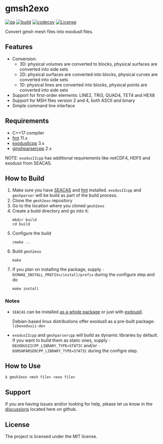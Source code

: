 gmsh2exo
========

[![qa](https://github.com/andrsd/gmsh2exo/actions/workflows/qa.yml/badge.svg)](https://github.com/andrsd/gmsh2exo/actions/workflows/qa.yml)
[![build](https://github.com/andrsd/gmsh2exo/actions/workflows/build.yml/badge.svg)](https://github.com/andrsd/gmsh2exo/actions/workflows/build.yml)
[![codecov](https://codecov.io/gh/andrsd/gmsh2exo/graph/badge.svg?token=JHXYRN6N2X)](https://codecov.io/gh/andrsd/gmsh2exo)
[![License](http://img.shields.io/:license-mit-blue.svg)](https://andrsd.mit-license.org/)


Convert gmsh mesh files into exodusII files.

## Features

- Conversion:
  - 3D: physical volumes are converted to blocks, physical surfaces are converted into side sets
  - 2D: physical surfaces are converted into blocks, physical curves are converted into side sets
  - 1D: physical lines are converted into blocks, physical points are converted into side sets
- Support for first-order elements: LINE2, TRI3, QUAD4, TET4 and HEX8
- Support for MSH files version 2 and 4, both ASCII and binary
- Simple command line interface

## Requirements

- C++17 compiler
- [fmt](https://github.com/fmtlib/fmt) 11.x
- [exodusIIcpp](https://github.com/andrsd/exodusIIcpp) 3.x
- [gmshparsercpp](https://github.com/andrsd/gmshparsercpp) 2.x

NOTE: `exodusIIcpp` has additional requirements like netCDF4, HDF5 and exodusii from SEACAS.

## How to Build 

1. Make sure you have [SEACAS](https://github.com/sandialabs/seacas/) and [fmt](https://github.com/fmtlib/fmt) installed.
   `exodusIIcpp` and `gmshparser` will be build as part of the build process.
2. Clone the `gmsh2exo` repository
3. Go to the location where you cloned `gmsh2exo`
4. Create a build directory and go into it:
   ```shell
   mkdir build
   cd build
   ```
5. Configure the build
   ```shell
   cmake ..
   ```
6. Build `gmsh2exo`
   ```shell
   make
   ```
7. If you plan on installing the package, supply `-DCMAKE_INSTALL_PREFIX=/install/prefix` during the configure step and do
   ```shell
   make install
   ```

### Notes

- `SEACAS` can be installed [as a whole package](https://github.com/sandialabs/seacas/?tab=readme-ov-file#build-instructions)
  or just with [exdousII](https://github.com/sandialabs/seacas/?tab=readme-ov-file#exodus).

  Debian-based linux distributions offer exodusII as a pre-built package: `libexodusii-dev`

- `exodusIIcpp` and `gmshparsercpp` will build as dynamic libraries by default.
  If you want to build them as static ones, supply `-DEXODUSIICPP_LIBRARY_TYPE=STATIC` and/or `-DGMSHPARSERCPP_LIBRARY_TYPE=STATIC` during the configre step.

## How to Use

```shell
$ gmsh2exo <msh file> <exo file>
```

## Support

If you are having issues and/or looking for help, please let us know in the [discussions](https://github.com/andrsd/gmsh2exo/discussions) located here on github.

## License

The project is licensed under the MIT license.
